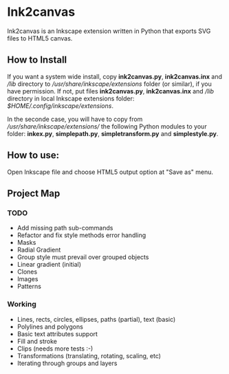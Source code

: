 # Ink2canvas

Ink2canvas is an Inkscape extension written in Python that exports SVG files to HTML5 canvas.


## How to Install

If you want a system wide install, copy **ink2canvas.py**, **ink2canvas.inx** and */lib* directory to */usr/share/inkscape/extensions* folder (or similar), if you have permission.
If not, put files **ink2canvas.py**, **ink2canvas.inx**  and */lib* directory in local Inkscape extensions folder:  *$HOME/.config/inkscape/extensions*.

In the seconde case, you will have to copy from */usr/share/inkscape/extensions/* the following Python modules to your folder: **inkex.py**, **simplepath.py**, **simpletransform.py** and **simplestyle.py**.


## How to use:
Open Inkscape file and choose HTML5 output option at "Save as" menu.

    
## Project Map

### TODO
* Add missing path sub-commands
* Refactor and fix style methods error handling
* Masks
* Radial Gradient 
* Group style must prevail over grouped objects
* Linear gradient (initial)
* Clones
* Images
* Patterns

### Working
* Lines, rects, circles, ellipses, paths (partial), text (basic)
* Polylines and polygons
* Basic text attributes support
* Fill and stroke
* Clips (needs more tests :-)
* Transformations (translating, rotating, scaling, etc)
* Iterating through groups and layers
